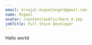 ```yaml
---
email: krvajal.miguelangel@gmail.com
name: Miguel
avatar: /content/public/barn_4.jpg
jobTitle: Full Stack Developer
---
```

Hello world
